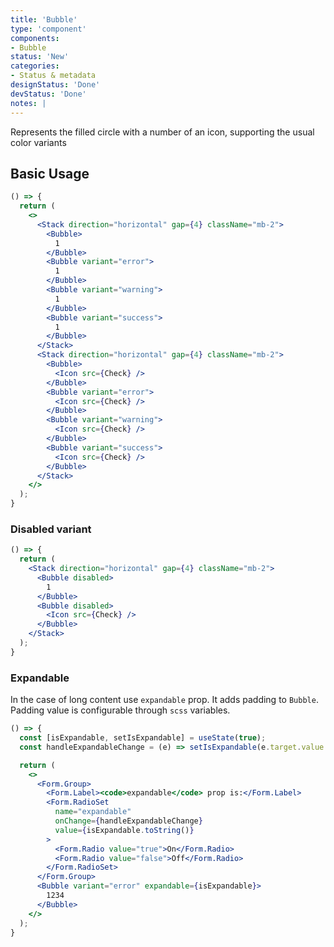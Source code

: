 ```yaml
---
title: 'Bubble'
type: 'component'
components:
- Bubble
status: 'New'
categories:
- Status & metadata
designStatus: 'Done'
devStatus: 'Done'
notes: |
---
```


Represents the filled circle with a number of an icon, supporting the usual color variants

## Basic Usage

```jsx live
() => {
  return (
    <>
      <Stack direction="horizontal" gap={4} className="mb-2">
        <Bubble>
          1
        </Bubble>
        <Bubble variant="error">
          1
        </Bubble>
        <Bubble variant="warning">
          1
        </Bubble>
        <Bubble variant="success">
          1
        </Bubble>
      </Stack>
      <Stack direction="horizontal" gap={4} className="mb-2">
        <Bubble>
          <Icon src={Check} />
        </Bubble>
        <Bubble variant="error">
          <Icon src={Check} />
        </Bubble>
        <Bubble variant="warning">
          <Icon src={Check} />
        </Bubble>
        <Bubble variant="success">
          <Icon src={Check} />
        </Bubble>
      </Stack>
    </>
  );
}
```

### Disabled variant

```jsx live
() => {
  return (
    <Stack direction="horizontal" gap={4} className="mb-2">
      <Bubble disabled>
        1
      </Bubble>
      <Bubble disabled>
        <Icon src={Check} />
      </Bubble>
    </Stack>
  );
}
```

### Expandable

In the case of long content use `expandable` prop. It adds padding to `Bubble`. Padding value is configurable through `scss` variables.

```jsx live
() => {
  const [isExpandable, setIsExpandable] = useState(true);
  const handleExpandableChange = (e) => setIsExpandable(e.target.value === 'true');

  return (
    <>
      <Form.Group>
        <Form.Label><code>expandable</code> prop is:</Form.Label>
        <Form.RadioSet
          name="expandable"
          onChange={handleExpandableChange}
          value={isExpandable.toString()}
        >
          <Form.Radio value="true">On</Form.Radio>
          <Form.Radio value="false">Off</Form.Radio>
        </Form.RadioSet>
      </Form.Group>
      <Bubble variant="error" expandable={isExpandable}>
        1234
      </Bubble>
    </>
  );
}
```
